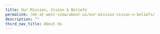 ```yaml
---
title: Our Mission, Vision & Beliefs
permalink: /mk-at-west-view/about-us/our-mission-vision-n-beliefs/
description: ""
third_nav_title: About Us
---
```

